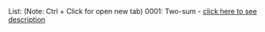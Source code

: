 List: (Note: Ctrl + Click for open new tab)
0001: Two-sum - [click here to see description](https://leetcode.com/problems/two-sum/description)
